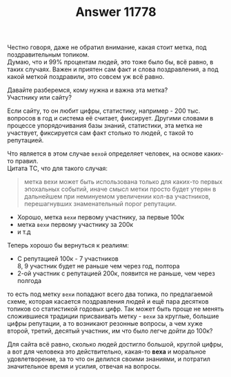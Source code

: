 ﻿---
title: "Answer 11778"
se.owner.user_id: 28748
se.owner.display_name: "Alexandr_TT"
se.owner.link: "https://ru.meta.stackoverflow.com/users/28748/alexandr-tt"
se.answer_id: 11778
se.question_id: 11777
se.post_type: answer
se.is_accepted: False
---
<p>Честно говоря, даже не обратил внимание, какая стоит метка, под поздравительным топиком.<br />
Думаю, что и 99% процентам  людей, это тоже было бы, всё равно, в таких случаях. Важен и приятен сам факт и слова поздравления, а под какой меткой поздравили, это совсем уж всё равно.</p>
<p>Давайте разберемся, кому нужна и важна эта метка?<br />
Участнику или сайту?</p>
<p>Если сайту, то он любит  цифры, статистику, например - 200 тыс. вопросов в год и система её считает, фиксирует. Другими словами в процессе упорядочивания базы знаний, статистики, эта метка не участвует, фиксируется сам факт  столько то людей, с такой то репутацией.</p>
<p>Что является в этом случае <code>вехой</code> определяет человек, на основе каких-то правил.<br />
Цитата ТС, что для такого случая:</p>
<blockquote>
<p>метка вехи может быть использована только для каких-то первых
эпохальных событий, иначе смысл метки просто будет утерян в дальнейшем
при неминуемом увеличении кол-ва участников, перешагнувших
знаменательный порог репутации.</p>
</blockquote>
<ul>
<li>Хорошо, метка <code>вехи</code> первому участнику, за первые 100к</li>
<li>метка <code>вехи</code> первому участнику за 200к</li>
<li>и т.д</li>
</ul>
<p>Теперь хорошо бы вернуться к реалиям:</p>
<ul>
<li>С репутацией 100к - 7 участников<br />
8, 9 участник будет не раньше чем через год, полтора</li>
<li>2-ой участник с репутацией 200к, появится не раньше, чем через
полгода</li>
</ul>
<p>то есть под метку <code>вехи</code> попадают всего два топика, по предлагаемой схеме, которая  касается поздравления людей и ещё пара десятков топиков со статистикой годовых цифр.
Так может быть проще не менять сложившиеся традиции присваивать метку - <code>вехи</code> за круглые, большие цифры репутации, а то возникают резонные вопросы, а чем хуже второй, третий, десятый участник, им что было легче дойти до 100к?</p>
<p>Для сайта всё равно, сколько людей достигло большой, круглой цифры, а вот для человека это действительно, какая-то <strong>веха</strong> и моральное удовлетворение, за то что он делился своими знаниями, и потратил значительное время и усилия, отвечая на вопросы.</p>
